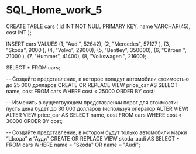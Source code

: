 # SQL_Home_work_5

CREATE TABLE cars
(
	id INT NOT NULL PRIMARY KEY,
    name VARCHAR(45),
    cost INT
);

INSERT cars
VALUES
	(1, "Audi", 52642),
    (2, "Mercedes", 57127 ),
    (3, "Skoda", 9000 ),
    (4, "Volvo", 29000),
	(5, "Bentley", 350000),
    (6, "Citroen ", 21000 ), 
    (7, "Hummer", 41400), 
    (8, "Volkswagen ", 21600);
    
SELECT *
FROM cars;

-- Создайте представление, в которое попадут автомобили стоимостью  до 25 000 долларов
CREATE OR REPLACE VIEW price_car AS
SELECT
	name,
    cost
FROM cars 
WHERE cost < 25000
ORDER BY cost;

-- Изменить в существующем представлении порог для стоимости: пусть цена будет до 30 000 долларов (используя оператор ALTER VIEW)
ALTER VIEW price_car AS
SELECT
	name,
    cost
FROM cars 
WHERE cost < 30000
ORDER BY cost;

-- Создайте представление, в котором будут только автомобили марки “Шкода” и “Ауди”
CREATE OR REPLACE VIEW skoda_audi AS
SELECT *
FROM cars 
WHERE name = "Skoda" OR name = "Audi";
